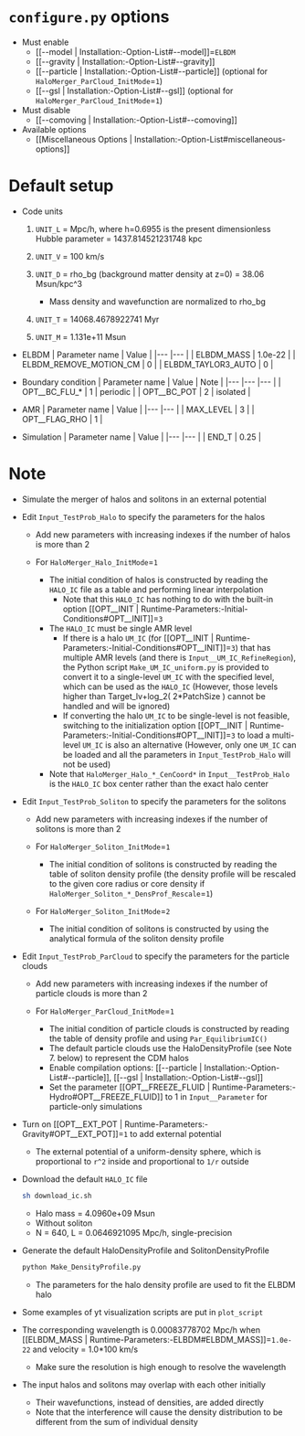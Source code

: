 # `configure.py` options
- Must enable
  - [[--model | Installation:-Option-List#--model]]=`ELBDM`
  - [[--gravity | Installation:-Option-List#--gravity]]
  - [[--particle | Installation:-Option-List#--particle]] (optional for `HaloMerger_ParCloud_InitMode`=`1`)
  - [[--gsl | Installation:-Option-List#--gsl]] (optional for `HaloMerger_ParCloud_InitMode`=`1`)
- Must disable
  - [[--comoving | Installation:-Option-List#--comoving]]
- Available options
  - [[Miscellaneous Options | Installation:-Option-List#miscellaneous-options]]


# Default setup
- Code units
  1. `UNIT_L` = Mpc/h, where h=0.6955 is the present dimensionless Hubble parameter
              = 1437.814521231748 kpc
  2. `UNIT_V` = 100 km/s
  3. `UNIT_D` = rho_bg (background matter density at z=0)
              = 38.06 Msun/kpc^3

     - Mass density and wavefunction are normalized to rho_bg
  4. `UNIT_T` = 14068.4678922741 Myr
  5. `UNIT_M` = 1.131e+11 Msun

- ELBDM
  | Parameter name         | Value   |
  |---                     |---      |
  | ELBDM_MASS             | 1.0e-22 |
  | ELBDM_REMOVE_MOTION_CM | 0       |
  | ELBDM_TAYLOR3_AUTO     | 0       |

- Boundary condition
  | Parameter name | Value | Note |
  |---             |---    |--- |
  | OPT__BC_FLU_*  | 1     | periodic |
  | OPT__BC_POT    | 2     | isolated |

- AMR
  | Parameter name | Value |
  |---             |---    |
  | MAX_LEVEL      | 3     |
  | OPT__FLAG_RHO  | 1     |

- Simulation
  | Parameter name | Value |
  |---             |---    |
  | END_T          | 0.25  |


# Note
- Simulate the merger of halos and solitons in an external potential

- Edit `Input_TestProb_Halo` to specify the parameters for the halos

  - Add new parameters with increasing indexes if the number of halos is more than 2

  - For `HaloMerger_Halo_InitMode`=`1`
    - The initial condition of halos is constructed by reading the `HALO_IC` file as a table and performing linear interpolation
      - Note that this `HALO_IC` has nothing to do with the built-in option [[OPT__INIT | Runtime-Parameters:-Initial-Conditions#OPT__INIT]]=`3`
    - The `HALO_IC` must be single AMR level
      - If there is a halo `UM_IC` (for [[OPT__INIT | Runtime-Parameters:-Initial-Conditions#OPT__INIT]]=`3`) that has multiple AMR levels (and there is `Input__UM_IC_RefineRegion`),
        the Python script `Make_UM_IC_uniform.py` is provided to convert it to
        a single-level `UM_IC` with the specified level, which can be used as the `HALO_IC`
        (However, those levels higher than Target_lv+log_2( 2*PatchSize ) cannot be handled and will be ignored)
      - If converting the halo `UM_IC` to be single-level is not feasible,
        switching to the initialization option [[OPT__INIT | Runtime-Parameters:-Initial-Conditions#OPT__INIT]]=`3` to load a multi-level `UM_IC` is also an alternative
        (However, only one `UM_IC` can be loaded and all the parameters in `Input_TestProb_Halo` will not be used)
    - Note that `HaloMerger_Halo_*_CenCoord*` in `Input__TestProb_Halo` is the `HALO_IC` box center rather than the exact halo center

- Edit `Input_TestProb_Soliton` to specify the parameters for the solitons

  - Add new parameters with increasing indexes if the number of solitons is more than 2

  - For `HaloMerger_Soliton_InitMode`=`1`
    - The initial condition of solitons is constructed by reading the table of soliton density profile
      (the density profile will be rescaled to the given core radius or core density if `HaloMerger_Soliton_*_DensProf_Rescale`=`1`)

  - For `HaloMerger_Soliton_InitMode`=`2`
    - The initial condition of solitons is constructed by using the analytical formula of the soliton density profile

- Edit `Input_TestProb_ParCloud` to specify the parameters for the particle clouds

  - Add new parameters with increasing indexes if the number of particle clouds is more than 2

  - For `HaloMerger_ParCloud_InitMode`=`1`
    - The initial condition of particle clouds is constructed by reading the table of density profile and using `Par_EquilibriumIC()`
    - The default particle clouds use the HaloDensityProfile (see Note 7. below) to represent the CDM halos
    - Enable compilation options: [[--particle | Installation:-Option-List#--particle]], [[--gsl | Installation:-Option-List#--gsl]]
    - Set the parameter [[OPT__FREEZE_FLUID | Runtime-Parameters:-Hydro#OPT__FREEZE_FLUID]] to 1 in `Input__Parameter` for particle-only simulations

- Turn on [[OPT__EXT_POT | Runtime-Parameters:-Gravity#OPT__EXT_POT]]=`1` to add external potential

  - The external potential of a uniform-density sphere, which is proportional to `r^2` inside and proportional to `1/r` outside

- Download the default `HALO_IC` file
  ```bash
  sh download_ic.sh
  ```

  - Halo mass = 4.0960e+09 Msun
  - Without soliton
  - N = 640, L = 0.0646921095 Mpc/h, single-precision

- Generate the default HaloDensityProfile and SolitonDensityProfile
  ```bash
  python Make_DensityProfile.py
  ```

  - The parameters for the halo density profile are used to fit the ELBDM halo

- Some examples of yt visualization scripts are put in `plot_script`

- The corresponding wavelength is 0.00083778702 Mpc/h when [[ELBDM_MASS | Runtime-Parameters:-ELBDM#ELBDM_MASS]]=`1.0e-22` and velocity = 1.0*100 km/s

  - Make sure the resolution is high enough to resolve the wavelength

- The input halos and solitons may overlap with each other initially

  - Their wavefunctions, instead of densities, are added directly
  - Note that the interference will cause the density distribution to be different from the sum of individual density
